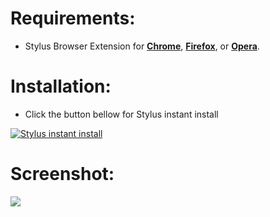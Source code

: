 # Requirements:
 - Stylus Browser Extension for [**Chrome**](https://chrome.google.com/webstore/detail/stylus/clngdbkpkpeebahjckkjfobafhncgmne), [**Firefox**](https://addons.mozilla.org/en-US/firefox/addon/styl-us/), or [**Opera**](https://addons.opera.com/en/extensions/details/stylus/).

# Installation:
 - Click the button bellow for Stylus instant install

[![Stylus instant install](https://img.shields.io/badge/Instant%20install-zKillboard-C0BCB6.svg?style=popout&logoColor=29FDFD&labelColor=606060&logo=Stylus)](https://raw.githubusercontent.com/MadameSolette/Stylus/master/zKillboard.com/zKillboard.user.css)

# Screenshot:
<image src="https://github.com/MadameSolette/Stylus/blob/master/zKillboard.com/images/zKillboard.com.png">
